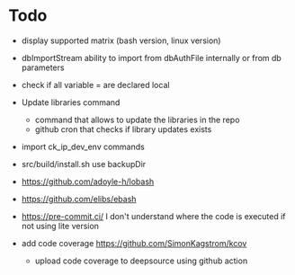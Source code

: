 # Todo

- display supported matrix (bash version, linux version)
- dbImportStream ability to import from dbAuthFile internally or from db
  parameters
- check if all variable = are declared local
- Update libraries command

  - command that allows to update the libraries in the repo
  - github cron that checks if library updates exists

- import ck_ip_dev_env commands
- src/build/install.sh use backupDir
- <https://github.com/adoyle-h/lobash>
- <https://github.com/elibs/ebash>
- <https://pre-commit.ci/> I don't understand where the code is executed if not
  using lite version
- add code coverage <https://github.com/SimonKagstrom/kcov>
  - upload code coverage to deepsource using github action
